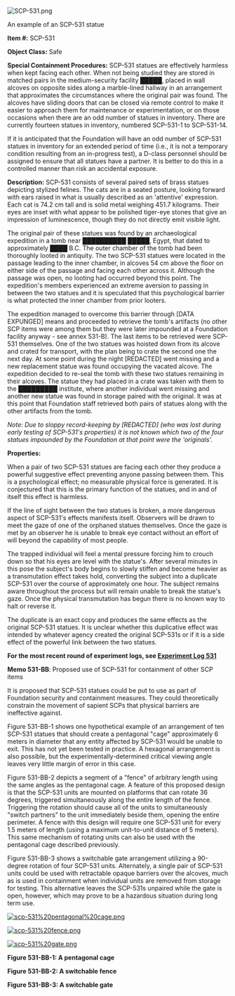 ![SCP-531.png](http://scp-wiki.wdfiles.com/local--files/scp-531/SCP-531.png)

An example of an SCP-531 statue

**Item #:** SCP-531

**Object Class:** Safe

**Special Containment Procedures:** SCP-531 statues are effectively harmless when kept facing each other. When not being studied they are stored in matched pairs in the medium-security facility █████, placed in wall alcoves on opposite sides along a marble-lined hallway in an arrangement that approximates the circumstances where the original pair was found. The alcoves have sliding doors that can be closed via remote control to make it easier to approach them for maintenance or experimentation, or on those occasions when there are an odd number of statues in inventory. There are currently fourteen statues in inventory, numbered SCP-531-1 to SCP-531-14.

If it is anticipated that the Foundation will have an odd number of SCP-531 statues in inventory for an extended period of time (i.e., it is not a temporary condition resulting from an in-progress test), a D-class personnel should be assigned to ensure that all statues have a partner. It is better to do this in a controlled manner than risk an accidental exposure.

**Description:** SCP-531 consists of several paired sets of brass statues depicting stylized felines. The cats are in a seated posture, looking forward with ears raised in what is usually described as an 'attentive' expression. Each cat is 74.2 cm tall and is solid metal weighing 451.7 kilograms. Their eyes are inset with what appear to be polished tiger-eye stones that give an impression of luminescence, though they do not directly emit visible light.

The original pair of these statues was found by an archaeological expedition in a tomb near ██████████ █████, Egypt, that dated to approximately ████ B.C. The outer chamber of the tomb had been thoroughly looted in antiquity. The two SCP-531 statues were located in the passage leading to the inner chamber, in alcoves 54 cm above the floor on either side of the passage and facing each other across it. Although the passage was open, no looting had occurred beyond this point. The expedition's members experienced an extreme aversion to passing in between the two statues and it is speculated that this psychological barrier is what protected the inner chamber from prior looters.

The expedition managed to overcome this barrier through \[DATA EXPUNGED\] means and proceeded to retrieve the tomb's artifacts (no other SCP items were among them but they were later impounded at a Foundation facility anyway - see annex 531-B). The last items to be retrieved were SCP-531 themselves. One of the two statues was hoisted down from its alcove and crated for transport, with the plan being to crate the second one the next day. At some point during the night \[REDACTED\] went missing and a new replacement statue was found occupying the vacated alcove. The expedition decided to re-seal the tomb with these two statues remaining in their alcoves. The statue they had placed in a crate was taken with them to the █████████ institute, where another individual went missing and another new statue was found in storage paired with the original. It was at this point that Foundation staff retrieved both pairs of statues along with the other artifacts from the tomb.

_Note: Due to sloppy record-keeping by \[REDACTED\] (who was lost during early testing of SCP-531's properties) it is not known which two of the four statues impounded by the Foundation at that point were the 'originals'._

**Properties:**

When a pair of two SCP-531 statues are facing each other they produce a powerful suggestive effect preventing anyone passing between them. This is a psychological effect; no measurable physical force is generated. It is conjectured that this is the primary function of the statues, and in and of itself this effect is harmless.

If the line of sight between the two statues is broken, a more dangerous aspect of SCP-531's effects manifests itself. Observers will be drawn to meet the gaze of one of the orphaned statues themselves. Once the gaze is met by an observer he is unable to break eye contact without an effort of will beyond the capability of most people.

The trapped individual will feel a mental pressure forcing him to crouch down so that his eyes are level with the statue's. After several minutes in this pose the subject's body begins to slowly stiffen and become heavier as a transmutation effect takes hold, converting the subject into a duplicate SCP-531 over the course of approximately one hour. The subject remains aware throughout the process but will remain unable to break the statue's gaze. Once the physical transmutation has begun there is no known way to halt or reverse it.

The duplicate is an exact copy and produces the same effects as the original SCP-531 statues. It is unclear whether this duplicative effect was intended by whatever agency created the original SCP-531s or if it is a side effect of the powerful link between the two statues.

**For the most recent round of experiment logs, see [Experiment Log 531](/experiment-log-531)**

**Memo 531-BB**: Proposed use of SCP-531 for containment of other SCP items

It is proposed that SCP-531 statues could be put to use as part of Foundation security and containment measures. They could theoretically constrain the movement of sapient SCPs that physical barriers are ineffective against.

Figure 531-BB-1 shows one hypothetical example of an arrangement of ten SCP-531 statues that should create a pentagonal "cage" approximately 6 meters in diameter that any entity affected by SCP-531 would be unable to exit. This has not yet been tested in practice. A hexagonal arrangement is also possible, but the experimentally-determined critical viewing angle leaves very little margin of error in this case.

Figure 531-BB-2 depicts a segment of a "fence" of arbitrary length using the same angles as the pentagonal cage. A feature of this proposed design is that the SCP-531 units are mounted on platforms that can rotate 36 degrees, triggered simultaneously along the entire length of the fence. Triggering the rotation should cause all of the units to simultaneously "switch partners" to the unit immediately beside them, opening the entire perimeter. A fence with this design will require one SCP-531 unit for every 1.5 meters of length (using a maximum unit-to-unit distance of 5 meters). This same mechanism of rotating units can also be used with the pentagonal cage described previously.

Figure 531-BB-3 shows a switchable gate arrangement utilizing a 90-degree rotation of four SCP-531 units. Alternately, a single pair of SCP-531 units could be used with retractable opaque barriers over the alcoves, much as is used in containment when individual units are removed from storage for testing. This alternative leaves the SCP-531s unpaired while the gate is open, however, which may prove to be a hazardous situation during long term use.

[![scp-531%20pentagonal%20cage.png](http://scp-wiki.wdfiles.com/local--resized-images/scp-531/scp-531%20pentagonal%20cage.png/small.jpg)](http://scp-wiki.wdfiles.com/local--files/scp-531/scp-531%20pentagonal%20cage.png)

[![scp-531%20fence.png](http://scp-wiki.wdfiles.com/local--resized-images/scp-531/scp-531%20fence.png/small.jpg)](http://scp-wiki.wdfiles.com/local--files/scp-531/scp-531%20fence.png)

[![scp-531%20gate.png](http://scp-wiki.wdfiles.com/local--resized-images/scp-531/scp-531%20gate.png/small.jpg)](http://scp-wiki.wdfiles.com/local--files/scp-531/scp-531%20gate.png)

**Figure 531-BB-1: A pentagonal cage**

**Figure 531-BB-2: A switchable fence**

**Figure 531-BB-3: A switchable gate**